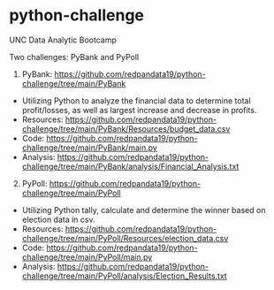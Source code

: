 # python-challenge
UNC Data Analytic Bootcamp

Two challenges: PyBank and PyPoll
1. PyBank: https://github.com/redpandata19/python-challenge/tree/main/PyBank
- Utilizing Python to analyze the financial data to determine total profit/losses, as well as largest increase and decrease in profits.
- Resources: https://github.com/redpandata19/python-challenge/tree/main/PyBank/Resources/budget_data.csv
- Code: https://github.com/redpandata19/python-challenge/tree/main/PyBank/main.py
- Analysis: https://github.com/redpandata19/python-challenge/tree/main/PyBank/analysis/Financial_Analysis.txt
2. PyPoll: https://github.com/redpandata19/python-challenge/tree/main/PyPoll
- Utilizing Python tally, calculate and determine the winner based on election data in csv.
- Resources: https://github.com/redpandata19/python-challenge/tree/main/PyPoll/Resources/election_data.csv
- Code: https://github.com/redpandata19/python-challenge/tree/main/PyPoll/main.py
- Analysis: https://github.com/redpandata19/python-challenge/tree/main/PyPoll/analysis/Election_Results.txt

